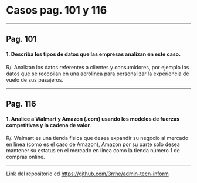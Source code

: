 # Casos pag. 101 y 116
___
## Pag. 101
#### 1. Describa los tipos de datos que las empresas analizan en este caso.
R/. Analizan los datos referentes a clientes y consumidores, por ejemplo los datos que se recopilan en una aerolinea para personalizar la experiencia de vuelo de sus pasajeros.
___
## Pag. 116
#### 1. Analice a Walmart y Amazon (.com) usando los modelos de fuerzas competitivas y la cadena de valor.
R/. Walmart es una tienda fisica que desea expandir su negocio al mercado en linea (como es el caso de Amazon), Amazon por su parte solo desea mantener su estatus en el mercado en linea como la tienda número 1 de compras online.

___
Link del repositorio cd https://github.com/3rrhe/admin-tecn-inform